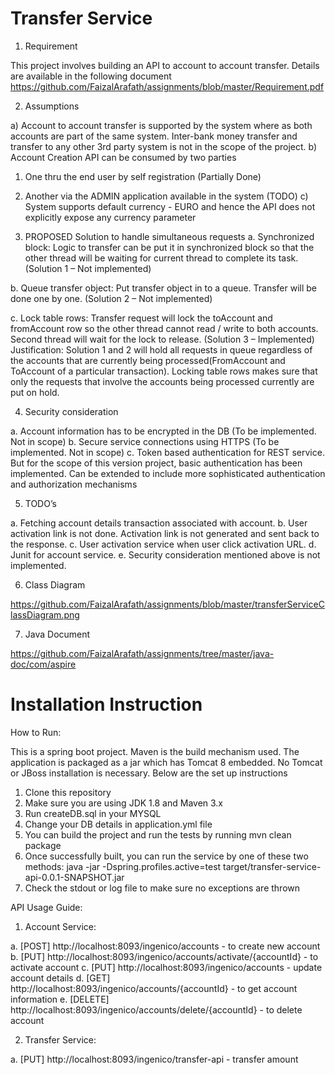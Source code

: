 Transfer Service
================

1. Requirement

This project involves building an API to account to account transfer. Details are available in the following document
https://github.com/FaizalArafath/assignments/blob/master/Requirement.pdf
 
2. Assumptions

a)	Account to account transfer is supported by the system where as both accounts are part of the same system. Inter-bank money transfer and transfer to any other 3rd party system is not in the scope of the project. 
b)	Account Creation API can be consumed by two parties 
1.	One thru the end user by self registration (Partially Done)
2.	Another via the ADMIN application available in the system (TODO)
c)	System supports default currency - EURO and hence the API does not explicitly expose any currency parameter
 
3. PROPOSED Solution to handle simultaneous requests
a.	Synchronized block: Logic to transfer can be put it in synchronized block so that the other thread will be waiting for current thread to complete its task. (Solution 1 – Not implemented)

b.	Queue transfer object: Put transfer object in to a queue. Transfer will be done one by one. (Solution 2 – Not implemented) 

c.	Lock table rows: Transfer request will lock the toAccount and fromAccount row so the other thread cannot read / write to both accounts. Second thread will wait for the lock to release. (Solution 3 – Implemented)
 Justification: Solution 1 and 2 will hold all requests in queue regardless of the accounts that are currently being processed(FromAccount and ToAccount of a particular transaction). Locking table rows makes sure that only the requests that involve the accounts being processed currently are put on hold. 
 
4. Security consideration 

a.	Account information has to be encrypted in the DB (To be implemented. Not in scope)
b.	Secure service connections using HTTPS (To be implemented. Not in scope)
c.	Token based authentication for REST service. But for the scope of this version project, basic authentication has been implemented. Can be extended to include more sophisticated authentication and authorization mechanisms
 
5. TODO’s

a.	Fetching account details transaction associated with account. 
b.	User activation link is not done. Activation link is not generated and sent back to the response. 
c.	User activation service when user click activation URL. 
d.	Junit for account service.
e.	Security consideration mentioned above is not implemented. 
 
6. Class Diagram

https://github.com/FaizalArafath/assignments/blob/master/transferServiceClassDiagram.png
 
7. Java Document

https://github.com/FaizalArafath/assignments/tree/master/java-doc/com/aspire
 
 
Installation Instruction
========================


How to Run:

This is a spring boot project. Maven is the build mechanism used. The application is packaged as a jar which has Tomcat 8 embedded. No Tomcat or JBoss installation is necessary. Below are the set up instructions
1. Clone this repository
2. Make sure you are using JDK 1.8 and Maven 3.x
3. Run createDB.sql in your MYSQL
4. Change your DB details in application.yml file
5. You can build the project and run the tests by running mvn clean package
6. Once successfully built, you can run the service by one of these two methods:
        java -jar -Dspring.profiles.active=test target/transfer-service-api-0.0.1-SNAPSHOT.jar
7. Check the stdout or log file to make sure no exceptions are thrown
 
 
API Usage Guide:

1.	Account Service:

a.	[POST] http://localhost:8093/ingenico/accounts - to create new account
b.	[PUT] http://localhost:8093/ingenico/accounts/activate/{accountId} - to activate account
c.	[PUT] http://localhost:8093/ingenico/accounts - update account details
d.	[GET] http://localhost:8093/ingenico/accounts/{accountId} - to get account information
e.	[DELETE] http://localhost:8093/ingenico/accounts/delete/{accountId} - to delete account

2. Transfer Service:
	   
a.	 [PUT] http://localhost:8093/ingenico/transfer-api - transfer amount 

